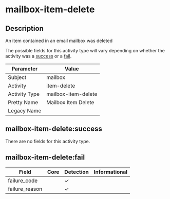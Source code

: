 mailbox-item-delete
===================

Description
-----------
An item contained in an email mailbox was deleted

The possible fields for this activity type will vary depending on whether the activity was a [success](#mailbox-item-deletesuccess) or a [fail](#mailbox-item-deletefail).

| Parameter     | Value               |
| ------------- | ------------------- |
| Subject       | mailbox             |
| Activity      | item-delete         |
| Activity Type | mailbox-item-delete |
| Pretty Name   | Mailbox Item Delete |
| Legacy Name   |                     |

mailbox-item-delete:success
---------------------------

There are no fields for this activity type.


mailbox-item-delete:fail
------------------------

| Field          | Core | Detection | Informational |
| -------------- | ---- | --------- | ------------- |
| failure_code   |      | &#10003;  |               |
| failure_reason |      | &#10003;  |               |